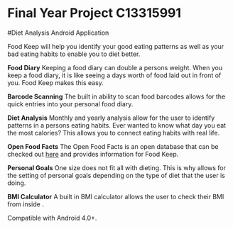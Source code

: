 # Final Year Project C13315991

#Diet Analysis Android Application

Food Keep will help you identify your good eating patterns as well as your bad eating habits to enable you to diet better.

<strong>Food Diary</strong>
Keeping a food diary can double a persons weight. When you keep a food diary, it is like seeing a days worth of food laid out in front of you. Food Keep makes this easy.

<strong>Barcode Scanning</strong>
The built in ability to scan food barcodes allows for the quick entries into your personal food diary.

<strong>Diet Analysis</strong>
Monthly and yearly analysis allow for the user to identify patterns in a persons eating habits. Ever wanted to know what day you eat the most calories? This allows you to connect eating habits with real life.

<strong>Open Food Facts</strong>
The Open Food Facts is an open database that can be checked out <a href=“www.openfoodfacts.org”>here</a> and provides information for Food Keep.

<strong>Personal Goals</strong>
One size does not fit all with dieting. This is why <app name> allows for the setting of personal goals depending on the type of diet that the user is doing.

<strong>BMI Calculator</strong>
A built in BMI calculator allows the user to check their BMI from inside <app name>.

Compatible with Android 4.0+.
